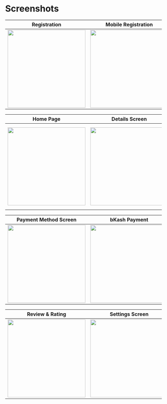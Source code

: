 # Screenshots

| Registration | Mobile Registration | Mobile Login |
|------|-------|-------|
|<img src="https://github.com/user-attachments/assets/26f32497-8f0b-4ec7-b3f8-adde319da510" width="250">|<img src="https://github.com/user-attachments/assets/c03214c7-4a6a-4762-9545-5df4b365291d" width="250">|<img src="https://github.com/user-attachments/assets/d90b0531-97b1-4242-acf7-8778e5540c5f" width="250">|

| Home Page | Details Screen | Cart Screen |
|------|-------|-------|
|<img src="" width="250">|<img src="" width="250">|<img src="" width="270">|

| Payment Method Screen | bKash Payment  | Card Payment |
|------|-------|-------|
|<img src="" width="250">|<img src="" width="250">|<img src="" width="250">|

| Review & Rating | Settings Screen | Favorite Screen |
|------|-------|-------|
|<img src="" width="250">|<img src="" width="250">|<img src="" width="250">|
